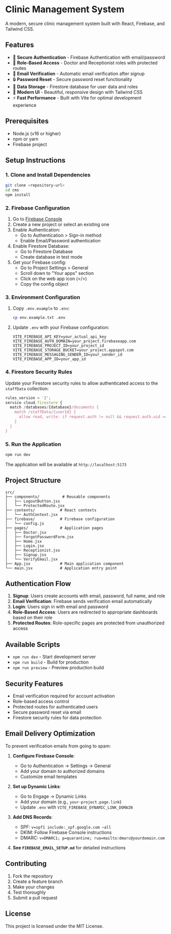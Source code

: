 # Clinic Management System

A modern, secure clinic management system built with React, Firebase, and Tailwind CSS.

## Features

- 🔐 **Secure Authentication** - Firebase Authentication with email/password
- 👥 **Role-Based Access** - Doctor and Receptionist roles with protected routes
- 📧 **Email Verification** - Automatic email verification after signup
- 🔒 **Password Reset** - Secure password reset functionality
- 💾 **Data Storage** - Firestore database for user data and roles
- 🎨 **Modern UI** - Beautiful, responsive design with Tailwind CSS
- ⚡ **Fast Performance** - Built with Vite for optimal development experience

## Prerequisites

- Node.js (v16 or higher)
- npm or yarn
- Firebase project

## Setup Instructions

### 1. Clone and Install Dependencies

```bash
git clone <repository-url>
cd cms
npm install
```

### 2. Firebase Configuration

1. Go to [Firebase Console](https://console.firebase.google.com/)
2. Create a new project or select an existing one
3. Enable Authentication:
   - Go to Authentication > Sign-in method
   - Enable Email/Password authentication
4. Enable Firestore Database:
   - Go to Firestore Database
   - Create database in test mode
5. Get your Firebase config:
   - Go to Project Settings > General
   - Scroll down to "Your apps" section
   - Click on the web app icon (</>)
   - Copy the config object

### 3. Environment Configuration

1. Copy `.env.example` to `.env`:
   ```bash
   cp env.example.txt .env
   ```

2. Update `.env` with your Firebase configuration:
   ```env
   VITE_FIREBASE_API_KEY=your_actual_api_key
   VITE_FIREBASE_AUTH_DOMAIN=your_project.firebaseapp.com
   VITE_FIREBASE_PROJECT_ID=your_project_id
   VITE_FIREBASE_STORAGE_BUCKET=your_project.appspot.com
   VITE_FIREBASE_MESSAGING_SENDER_ID=your_sender_id
   VITE_FIREBASE_APP_ID=your_app_id
   ```

### 4. Firestore Security Rules

Update your Firestore security rules to allow authenticated access to the `staffData` collection:

```javascript
rules_version = '2';
service cloud.firestore {
  match /databases/{database}/documents {
    match /staffData/{userId} {
      allow read, write: if request.auth != null && request.auth.uid == userId;
    }
  }
}
```

### 5. Run the Application

```bash
npm run dev
```

The application will be available at `http://localhost:5173`

## Project Structure

```
src/
├── components/          # Reusable components
│   ├── LogoutButton.jsx
│   └── ProtectedRoute.jsx
├── contexts/           # React contexts
│   └── AuthContext.jsx
├── firebase/           # Firebase configuration
│   └── config.js
├── pages/              # Application pages
│   ├── Doctor.jsx
│   ├── ForgotPasswordForm.jsx
│   ├── Home.jsx
│   ├── Login.jsx
│   ├── Receptionist.jsx
│   ├── Signup.jsx
│   └── VerifyEmail.jsx
├── App.jsx             # Main application component
└── main.jsx            # Application entry point
```

## Authentication Flow

1. **Signup**: Users create accounts with email, password, full name, and role
2. **Email Verification**: Firebase sends verification email automatically
3. **Login**: Users sign in with email and password
4. **Role-Based Access**: Users are redirected to appropriate dashboards based on their role
5. **Protected Routes**: Role-specific pages are protected from unauthorized access

## Available Scripts

- `npm run dev` - Start development server
- `npm run build` - Build for production
- `npm run preview` - Preview production build

## Security Features

- Email verification required for account activation
- Role-based access control
- Protected routes for authenticated users
- Secure password reset via email
- Firestore security rules for data protection

## Email Delivery Optimization

To prevent verification emails from going to spam:

1. **Configure Firebase Console**:
   - Go to Authentication → Settings → General
   - Add your domain to authorized domains
   - Customize email templates

2. **Set up Dynamic Links**:
   - Go to Engage → Dynamic Links
   - Add your domain (e.g., `your-project.page.link`)
   - Update `.env` with `VITE_FIREBASE_DYNAMIC_LINK_DOMAIN`

3. **Add DNS Records**:
   - SPF: `v=spf1 include:_spf.google.com ~all`
   - DKIM: Follow Firebase Console instructions
   - DMARC: `v=DMARC1; p=quarantine; rua=mailto:dmarc@yourdomain.com`

4. **See `FIREBASE_EMAIL_SETUP.md`** for detailed instructions

## Contributing

1. Fork the repository
2. Create a feature branch
3. Make your changes
4. Test thoroughly
5. Submit a pull request

## License

This project is licensed under the MIT License.

